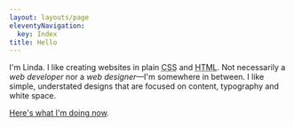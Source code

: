 ```yaml
---
layout: layouts/page
eleventyNavigation:
  key: Index
title: Hello
---
```

I'm Linda. I like creating websites in plain <abbr title="Cascading Style Sheets">CSS</abbr> and <abbr title="HyperText Markup Language">HTML</abbr>. Not necessarily a *web developer* nor a *web designer*&mdash;I'm somewhere in between. I like simple, understated designs that are focused on content, typography and white space.

[Here's what I'm doing now](/now/).